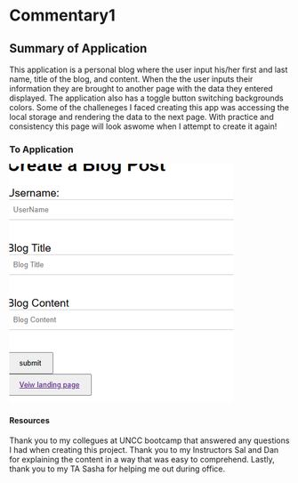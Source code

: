# Commentary1

## Summary of Application
This application is a personal blog where the user input his/her first and last name, title of the blog, and content. When the the user inputs their information they are brought to another page with the data they entered displayed. The application also has a toggle button switching backgrounds colors. Some of the challeneges I faced creating this app was accessing the local storage and rendering the data to the next page. With practice and consistency this page will look aswome when I attempt to create it again!


### To Application
![alt text](image.png)


#### Resources
Thank you to my collegues at UNCC bootcamp that answered any questions I had when creating this project. Thank you to my Instructors Sal and Dan for explaining the content in a way that was easy to comprehend. Lastly, thank you to my TA Sasha for helping me out during office.  